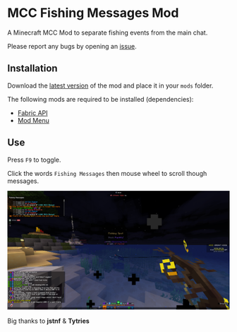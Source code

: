 # MCC Fishing Messages Mod

A Minecraft MCC Mod to separate fishing events from the main chat. 

Please report any bugs by opening an [issue](https://github.com/DeFlanko/MCC-Fishing-Messages-Box/issues).  

## Installation
Download the [latest version](https://modrinth.com/mod/mcc-fishing-messages-mod) of the mod and place it in your `mods` folder.

The following mods are required to be installed (dependencies):

* [Fabric API](https://modrinth.com/mod/fabric-api)
* [Mod Menu](https://modrinth.com/mod/modmenu)

## Use
Press `F9` to toggle.

Click the words `Fishing Messages` then mouse wheel to scroll though messages. 

![image](https://github.com/DeFlanko/MCC-Fishing-Messages-Box/blob/main/Screenshot.png)

Big thanks to **jstnf** & **Tytries**
